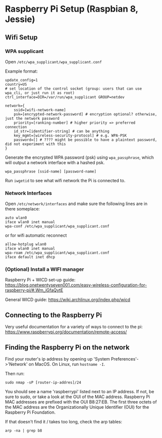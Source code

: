 # Raspberry Pi Setup (Raspbian 8, Jessie)

## Wifi Setup

### WPA supplicant

Open `/etc/wpa_supplicant/wpa_supplicant.conf`

Example format:

```
update_config=1
country=US
# set location of the control socket (group: users that can use wpa_cli, or just run it as root)
ctrl_interface=DIR=/var/run/wpa_supplicant GROUP=netdev

network={
	ssid=[wifi-network-name]
	psk=[encrypted-network-password] # encryption optional? otherwise, just the network password
	priority=[ranking-number] # higher priority => preferred connection
	id_str=[identifier-string] # can be anything
	key_mgmt=[wireless-security-protocol] # e.g. WPA-PSK
	password=[] # ???? might be possible to have a plaintext password, did not experiment with this
}
```

Generate the encrypted WPA password (psk) using `wpa_passphrase`, which will
output a network interface with a hashed psk.

```
wpa_passphrase [ssid-name] [password-name]
```

Run `iwgetid` to see what wifi network the Pi is connected to.

### Network Interfaces

Open `/etc/network/interfaces` and make sure the following lines are in there someplace:
```
auto wlan0
iface wlan0 inet manual
wpa-conf /etc/wpa_supplicant/wpa_supplicant.conf
```
or for wifi automatic reconnect 
```
allow-hotplug wlan0
iface wlan0 inet manual
wpa-roam /etc/wpa_supplicant/wpa_supplicant.conf
iface default inet dhcp
```

### (Optional) Install a WIFI manager

Raspberry Pi + WICD set-up guide:
https://blog.onetwentyseven001.com/easy-wireless-configuration-for-raspberry-pi/#.Wm_iGfaQytE

General WICD guide:
https://wiki.archlinux.org/index.php/wicd

## Connecting to the Raspberry Pi

Very useful documentation for a variety of ways to connect to the pi:
https://www.raspberrypi.org/documentation/remote-access/

## Finding the Raspberry Pi on the network

Find your router's ip address by opening up 'System Preferences'->'Network' on MacOS.
On Linux, run `hostname -I`.

Then run:
```
sudo nmap -sP [router-ip-addres]/24
```

You should see a name 'raspberrypi' listed next to an IP address. If not, be sure to sudo,
or take a look at the OUI of the MAC address. Raspberry Pi MAC addresses are prefixed with the OUI B8:27:EB.
The first three octets of the MAC address are the Organizationally Unique Identifier (OUI) for the Raspberry Pi Foundation.

If that doesn't find it / takes too long, check the arp tables:
```
arp -na | grep b8
```
